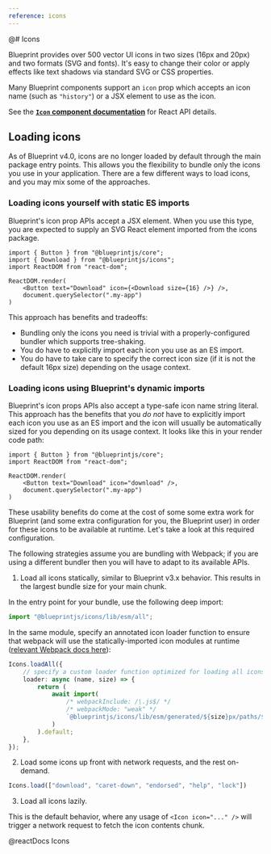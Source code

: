 ```yaml
---
reference: icons
---
```


@# Icons

Blueprint provides over 500 vector UI icons in two sizes (16px and 20px) and two formats (SVG and fonts).
It's easy to change their color or apply effects like text shadows via standard SVG or CSS properties.

Many Blueprint components support an `icon` prop which accepts an icon name (such as `"history"`) or a JSX element to use as the icon.

<div class="@ns-callout @ns-intent-primary @ns-icon-info-sign">

See the [**`Icon` component documentation**](#core/components/icon) for React API details.
</div>

## Loading icons

As of Blueprint v4.0, icons are no longer loaded by default through the main package entry points. This allows you the flexibility
to bundle only the icons you use in your application. There are a few different ways to load icons, and you may mix some of the
approaches.

### Loading icons yourself with static ES imports

Blueprint's icon prop APIs accept a JSX element. When you use this type, you are expected to supply an SVG React element imported
from the icons package.

```tsx
import { Button } from "@blueprintjs/core";
import { Download } from "@blueprintjs/icons";
import ReactDOM from "react-dom";

ReactDOM.render(
    <Button text="Download" icon={<Download size={16} />} />,
    document.querySelector(".my-app")
)
```

This approach has benefits and tradeoffs:

- Bundling only the icons you need is trivial with a properly-configured bundler which supports tree-shaking.
- You do have to explicitly import each icon you use as an ES import.
- You do have to take care to specify the correct icon size (if it is not the default 16px size) depending on the usage context.

### Loading icons using Blueprint's dynamic imports

Blueprint's icon props APIs also accept a type-safe icon name string literal. This approach has the benefits that you _do not_
have to explicitly import each icon you use as an ES import and the icon will usually be automatically sized for you depending on
its usage context. It looks like this in your render code path:

```tsx
import { Button } from "@blueprintjs/core";
import ReactDOM from "react-dom";

ReactDOM.render(
    <Button text="Download" icon="download" />,
    document.querySelector(".my-app")
)
```

These usability benefits do come at the cost of some some extra work for Blueprint (and some extra configuration for you, the
Blueprint user) in order for these icons to be available at runtime. Let's take a look at this required configuration.

The following strategies assume you are bundling with Webpack; if you are using a different bundler then you will have to adapt
to its available APIs.

1. Load all icons statically, similar to Blueprint v3.x behavior. This results in the largest bundle size for your main chunk.

  In the entry point for your bundle, use the following deep import:

  ```ts
  import "@blueprintjs/icons/lib/esm/all";
  ```

  In the same module, specify an annotated icon loader function to ensure that webpack will use the statically-imported
  icon modules at runtime ([relevant Webpack docs here](https://webpack.js.org/api/module-methods/#magic-comments)):

  ```ts
  Icons.loadAll({
      // specify a custom loader function optimized for loading all icons statically
      loader: async (name, size) => {
          return (
              await import(
                  /* webpackInclude: /\.js$/ */
                  /* webpackMode: "weak" */
                  `@blueprintjs/icons/lib/esm/generated/${size}px/paths/${name}`
              )
          ).default;
      },
  });
  ```

2. Load some icons up front with network requests, and the rest on-demand.

  ```ts
  Icons.load(["download", "caret-down", "endorsed", "help", "lock"])
  ```

3. Load all icons lazily.

  This is the default behavior, where any usage of `<Icon icon="..." />` will trigger a network request to
  fetch the icon contents chunk.


@reactDocs Icons
